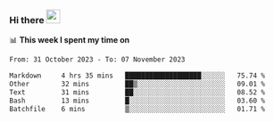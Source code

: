 ### Hi there <a href="https://www.gautamkrishnar.com/"><img src="https://media.giphy.com/media/hvRJCLFzcasrR4ia7z/giphy.gif" width="25px"></a>

📊 **This week I spent my time on**

<!--START_SECTION:waka-->

```txt
From: 31 October 2023 - To: 07 November 2023

Markdown     4 hrs 35 mins   ███████████████████░░░░░░   75.74 %
Other        32 mins         ██▒░░░░░░░░░░░░░░░░░░░░░░   09.01 %
Text         31 mins         ██░░░░░░░░░░░░░░░░░░░░░░░   08.52 %
Bash         13 mins         █░░░░░░░░░░░░░░░░░░░░░░░░   03.60 %
Batchfile    6 mins          ▒░░░░░░░░░░░░░░░░░░░░░░░░   01.71 %
```

<!--END_SECTION:waka-->
